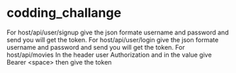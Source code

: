 # codding_challange
For host/api/user/signup give the json formate username and password and send you will get the token.
For host/api/user/login give the json formate username and password and send you will get the token.
For host/api/movies In the header user Authorization and in the value give Bearer  &lt;space>  then give the token 
